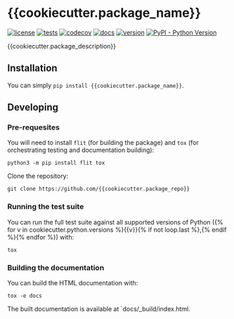 # {{cookiecutter.package_name}}

[![license](https://img.shields.io/github/license/{{cookiecutter.package_repo}})](https://github.com/{{cookiecutter.package_repo}}/blob/master/LICENSE)
[![tests](https://github.com/{{cookiecutter.package_repo}}/workflows/tests/badge.svg)](https://github.com/{{cookiecutter.package_repo}}/actions?query=workflow%3Atests)
[![codecov](https://img.shields.io/codecov/c/github/{{cookiecutter.package_repo}})](https://codecov.io/gh/{{cookiecutter.package_repo}})
[![docs](https://img.shields.io/readthedocs/{{cookiecutter.package_name}})](https://{{cookiecutter.package_name}}.readthedocs.io)
[![version](https://img.shields.io/pypi/v/{{cookiecutter.package_name}})](https://pypi.org/project/{{cookiecutter.package_name}}/)
[![PyPI - Python Version](https://img.shields.io/pypi/pyversions/{{cookiecutter.package_name}})](https://pypi.org/project/{{cookiecutter.package_name}}/)

{{cookiecutter.package_description}}

## Installation

You can simply `pip install {{cookiecutter.package_name}}`.

## Developing

### Pre-requesites

You will need to install `flit` (for building the package) and `tox` (for orchestrating testing and documentation building):

```
python3 -m pip install flit tox
```

Clone the repository:

```
git clone https://github.com/{{cookiecutter.package_repo}}
```

### Running the test suite

You can run the full test suite against all supported versions of Python ({% for v in cookiecutter.python.versions %}{{v}}{% if not loop.last %},{% endif %}{% endfor %}) with:

```
tox
```

### Building the documentation

You can build the HTML documentation with:

```
tox -e docs
```

The built documentation is available at `docs/_build/index.html.

